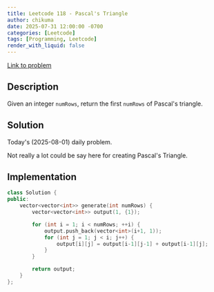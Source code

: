 ```yaml
---
title: Leetcode 118 - Pascal's Triangle 
author: chikuma
date: 2025-07-31 12:00:00 -0700
categories: [Leetcode]
tags: [Programming, Leetcode]
render_with_liquid: false
---
```


[Link to problem](https://leetcode.com/problems/pascals-triangle/)

## Description

Given an integer `numRows`, return the first `numRows` of Pascal's triangle.

## Solution

Today's (2025-08-01) daily problem.

Not really a lot could be say here for creating Pascal's Triangle.

## Implementation

```cpp
class Solution {
public:
    vector<vector<int>> generate(int numRows) {
        vector<vector<int>> output(1, {1});

        for (int i = 1; i < numRows; ++i) {
            output.push_back(vector<int>(i+1, 1));
            for (int j = 1; j < i; j++) {
                output[i][j] = output[i-1][j-1] + output[i-1][j];
            }
        }

        return output;
    }
};
```
